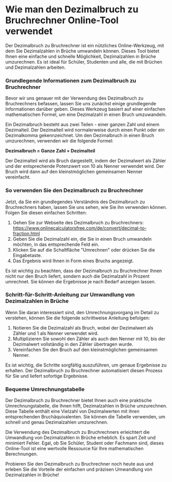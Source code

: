 Wie man den Dezimalbruch zu Bruchrechner Online-Tool verwendet
==============================================================

Der Dezimalbruch zu Bruchrechner ist ein nützliches Online-Werkzeug, mit dem Sie Dezimalzahlen in Brüche umwandeln können. Dieses Tool bietet Ihnen eine einfache und schnelle Möglichkeit, Dezimalzahlen in Brüche umzurechnen. Es ist ideal für Schüler, Studenten und alle, die mit Brüchen und Dezimalzahlen arbeiten.

### Grundlegende Informationen zum Dezimalbruch zu Bruchrechner

Bevor wir uns genauer mit der Verwendung des Dezimalbruch zu Bruchrechners befassen, lassen Sie uns zunächst einige grundlegende Informationen darüber geben. Dieses Werkzeug basiert auf einer einfachen mathematischen Formel, um eine Dezimalzahl in einen Bruch umzuwandeln.

Ein Dezimalbruch besteht aus zwei Teilen - einer ganzen Zahl und einem Dezimalteil. Der Dezimalteil wird normalerweise durch einen Punkt oder ein Dezimalkomma gekennzeichnet. Um den Dezimalbruch in einen Bruch umzurechnen, verwenden wir die folgende Formel:

**Dezimalbruch = Ganze Zahl + Dezimalteil**

Der Dezimalteil wird als Bruch dargestellt, indem der Dezimalwert als Zähler und der entsprechende Potenzwert von 10 als Nenner verwendet wird. Der Bruch wird dann auf den kleinstmöglichen gemeinsamen Nenner vereinfacht.

### So verwenden Sie den Dezimalbruch zu Bruchrechner

Jetzt, da Sie ein grundlegendes Verständnis des Dezimalbruch zu Bruchrechners haben, lassen Sie uns sehen, wie Sie ihn verwenden können. Folgen Sie diesen einfachen Schritten:

1. Gehen Sie zur Webseite des Dezimalbruch zu Bruchrechners: <https://www.onlinecalculatorsfree.com/de/convert/decimal-to-fraction.html>
2. Geben Sie die Dezimalzahl ein, die Sie in einen Bruch umwandeln möchten, in das entsprechende Feld ein.
3. Klicken Sie auf die Schaltfläche "Umrechnen" oder drücken Sie die Eingabetaste.
4. Das Ergebnis wird Ihnen in Form eines Bruchs angezeigt.

Es ist wichtig zu beachten, dass der Dezimalbruch zu Bruchrechner Ihnen nicht nur den Bruch liefert, sondern auch die Dezimalzahl in Prozent umrechnet. Sie können die Ergebnisse je nach Bedarf anzeigen lassen.

### Schritt-für-Schritt-Anleitung zur Umwandlung von Dezimalzahlen in Brüche

Wenn Sie daran interessiert sind, den Umrechnungsvorgang im Detail zu verstehen, können Sie die folgende schrittweise Anleitung befolgen:

1. Notieren Sie die Dezimalzahl als Bruch, wobei der Dezimalwert als Zähler und 1 als Nenner verwendet wird.
2. Multiplizieren Sie sowohl den Zähler als auch den Nenner mit 10, bis der Dezimalwert vollständig in den Zähler übertragen wurde.
3. Vereinfachen Sie den Bruch auf den kleinstmöglichen gemeinsamen Nenner.

Es ist wichtig, die Schritte sorgfältig auszuführen, um genaue Ergebnisse zu erhalten. Der Dezimalbruch zu Bruchrechner automatisiert diesen Prozess für Sie und liefert sofortige Ergebnisse.

### Bequeme Umrechnungstabelle

Der Dezimalbruch zu Bruchrechner bietet Ihnen auch eine praktische Umrechnungstabelle, die Ihnen hilft, Dezimalzahlen in Brüche umzurechnen. Diese Tabelle enthält eine Vielzahl von Dezimalwerten mit ihren entsprechenden Bruchäquivalenten. Sie können die Tabelle verwenden, um schnell und genau Dezimalzahlen umzurechnen.

Die Verwendung des Dezimalbruch zu Bruchrechners erleichtert die Umwandlung von Dezimalzahlen in Brüche erheblich. Es spart Zeit und minimiert Fehler. Egal, ob Sie Schüler, Student oder Fachmann sind, dieses Online-Tool ist eine wertvolle Ressource für Ihre mathematischen Berechnungen.

Probieren Sie den Dezimalbruch zu Bruchrechner noch heute aus und erleben Sie die Vorteile der einfachen und präzisen Umwandlung von Dezimalzahlen in Brüche!